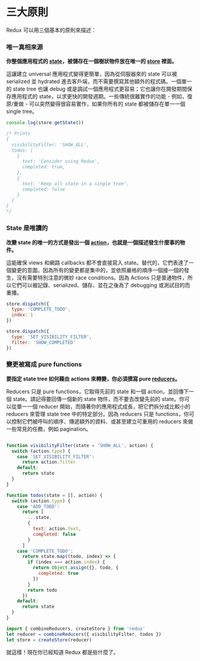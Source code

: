 # 三大原則

Redux 可以用三個基本的原則來描述：

### 唯一真相來源

**你整個應用程式的 [state](../Glossary.md#state)，被儲存在一個樹狀物件放在唯一的 [store](../Glossary.md#store) 裡面。**

這讓建立 universal 應用程式變得更簡單，因為從伺服器來的 state 可以被 serialized 並 hydrated 進去客戶端，而不需要撰寫其他額外的程式碼。一個單一的 state tree 也讓 debug 或是調試一個應用程式更容易；它也讓你在開發期間保存應用程式的 state，以求更快的開發週期。一些傳統很難實作的功能 - 例如，復原/重做 - 可以突然變得很容易實作，如果你所有的 state 都被儲存在單一一個 single tree。

```js
console.log(store.getState())

/* Prints
{
  visibilityFilter: 'SHOW_ALL',
  todos: [
    {
      text: 'Consider using Redux',
      completed: true,
    },
    {
      text: 'Keep all state in a single tree',
      completed: false
    }
  ]
}
*/
```

### State 是唯讀的

**改變 state 的唯一的方式是發出一個 [action](../Glossary.md#action)，也就是一個描述發生什麼事的物件。**

這能確保 views 和網路 callbacks 都不會直接寫入 state。替代的，它們表達了一個變更的意圖。因為所有的變更都是集中的，並依照嚴格的順序一個接一個的發生，沒有需要特別注意的微妙 race conditions。因為 Actions 只是普通物件，所以它們可以被記錄、serialized、儲存、並在之後為了 debugging 或測試目的而重播。

```js
store.dispatch({
  type: 'COMPLETE_TODO',
  index: 1
})

store.dispatch({
  type: 'SET_VISIBILITY_FILTER',
  filter: 'SHOW_COMPLETED'
})
```

### 變更被寫成 pure functions

**要指定 state tree 如何藉由 actions 來轉變，你必須撰寫 pure [reducers](../Glossary.md#reducer)。**

Reducers 只是 pure functions，它取得先前的 state 和一個 action，並回傳下一個 state。請記得要回傳一個新的 state 物件，而不要去改變先前的 state。你可以從單一一個 reducer 開始，而隨著你的應用程式成長，把它們拆分成比較小的 reducers 來管理 state tree 中的特定部分。因為 reducers 只是 functions，你可以控制它們被呼叫的順序、傳遞額外的資料、或甚至建立可重用的 reducers 來做一些常見的任務，例如 pagination。

```js

function visibilityFilter(state = 'SHOW_ALL', action) {
  switch (action.type) {
    case 'SET_VISIBILITY_FILTER':
      return action.filter
    default:
      return state
  }
}

function todos(state = [], action) {
  switch (action.type) {
    case 'ADD_TODO':
      return [
        ...state,
        {
          text: action.text,
          completed: false
        }
      ]
    case 'COMPLETE_TODO':
      return state.map((todo, index) => {
        if (index === action.index) {
          return Object.assign({}, todo, {
            completed: true
          })
        }
        return todo
      })
    default:
      return state
  }
}

import { combineReducers, createStore } from 'redux'
let reducer = combineReducers({ visibilityFilter, todos })
let store = createStore(reducer)
```

就這樣！現在你已經知道 Redux 都是些什麼了。

